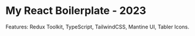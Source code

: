 # My React Boilerplate - 2023

Features: Redux Toolkit, TypeScript, TailwindCSS, Mantine UI, Tabler Icons.
